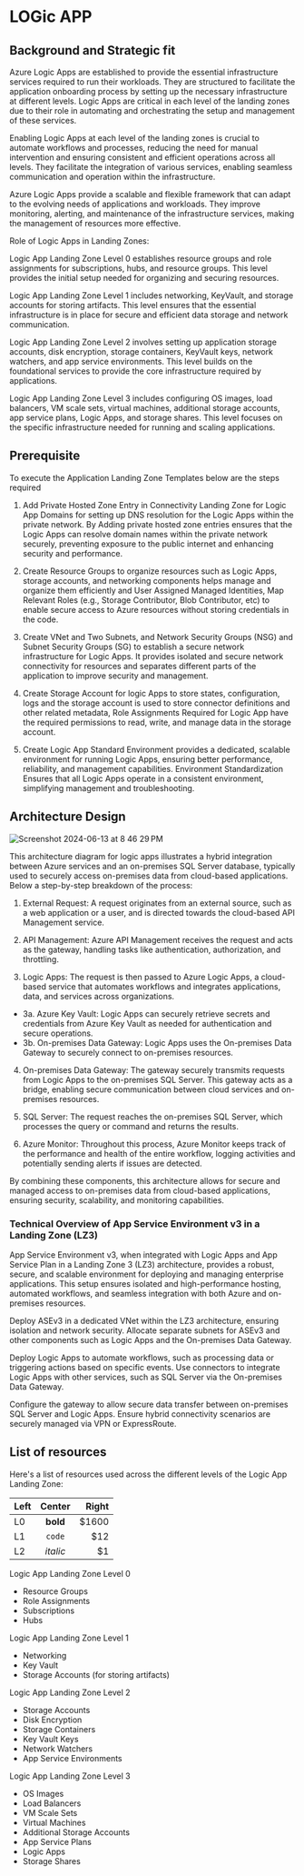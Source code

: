 # LOGic APP

## Background and Strategic fit

Azure Logic Apps are established to provide the essential infrastructure services required to run their workloads. They are structured to facilitate the application onboarding process by setting up the necessary infrastructure at different levels. Logic Apps are critical in each level of the landing zones due to their role in automating and orchestrating the setup and management of these services. 

Enabling Logic Apps at each level of the landing zones is crucial to automate workflows and processes, reducing the need for manual intervention and ensuring consistent and efficient operations across all levels. They facilitate the integration of various services, enabling seamless communication and operation within the infrastructure.

Azure Logic Apps provide a scalable and flexible framework that can adapt to the evolving needs of applications and workloads. They improve monitoring, alerting, and maintenance of the infrastructure services, making the management of resources more effective.

 Role of Logic Apps in Landing Zones:

Logic App Landing Zone Level 0 establishes resource groups and role assignments for subscriptions, hubs, and resource groups. This level provides the initial setup needed for organizing and securing resources.

Logic App Landing Zone Level 1 includes networking, KeyVault, and storage accounts for storing artifacts. This level ensures that the essential infrastructure is in place for secure and efficient data storage and network communication.

Logic App Landing Zone Level 2 involves setting up application storage accounts, disk encryption, storage containers, KeyVault keys, network watchers, and app service environments. This level builds on the foundational services to provide the core infrastructure required by applications.

Logic App Landing Zone Level 3 includes configuring OS images, load balancers, VM scale sets, virtual machines, additional storage accounts, app service plans, Logic Apps, and storage shares. This level focuses on the specific infrastructure needed for running and scaling applications.


## Prerequisite 

To execute the Application Landing Zone Templates below are the steps required 

1. Add Private Hosted Zone Entry in Connectivity Landing Zone for Logic App Domains for setting up DNS resolution for the Logic Apps within the private network. By Adding private hosted zone entries ensures that the Logic Apps can resolve domain names within the private network securely, preventing exposure to the public internet and enhancing security and performance.

2. Create Resource Groups to organize resources such as Logic Apps, storage accounts, and networking components helps manage and organize them efficiently and User Assigned Managed Identities, Map Relevant Roles (e.g., Storage Contributor, Blob Contributor, etc) to enable secure access to Azure resources without storing credentials in the code.

3. Create VNet and Two Subnets, and Network Security Groups (NSG) and Subnet Security Groups (SG) to establish a secure network infrastructure for Logic Apps. It provides isolated and secure network connectivity for resources and separates different parts of the application to improve security and management.

4. Create Storage Account for logic Apps to store states, configuration, logs and the storage account is used to store connector definitions and other related metadata, Role Assignments Required for Logic App  have the required permissions to read, write, and manage data in the storage account.

5. Create Logic App Standard Environment provides a dedicated, scalable environment for running Logic Apps, ensuring better performance, reliability, and management capabilities. Environment Standardization Ensures that all Logic Apps operate in a consistent environment, simplifying management and troubleshooting.









## Architecture Design
![Screenshot 2024-06-13 at 8 46 29 PM](https://github.com/kaustubhsingh47/AKS-Service/assets/96336281/125f086a-5ee6-436a-ad18-c0aebbf5921e)



This architecture diagram for logic apps illustrates a hybrid integration between Azure services and an on-premises SQL Server database, typically used to securely access on-premises data from cloud-based applications. Below a step-by-step breakdown of the process:

1. External Request: A request originates from an external source, such as a web application or a user, and is directed towards the cloud-based API Management service.

2. API Management: Azure API Management receives the request and acts as the gateway, handling tasks like authentication, authorization, and throttling.

3. Logic Apps: The request is then passed to Azure Logic Apps, a cloud-based service that automates workflows and integrates applications, data, and services across organizations.

- 3a. Azure Key Vault: Logic Apps can securely retrieve secrets and credentials from Azure Key Vault as needed for authentication and secure operations.
- 3b. On-premises Data Gateway: Logic Apps uses the On-premises Data Gateway to securely connect to on-premises resources.

4. On-premises Data Gateway: The gateway securely transmits requests from Logic Apps to the on-premises SQL Server. This gateway acts as a bridge, enabling secure communication between cloud services and on-premises resources.

5. SQL Server: The request reaches the on-premises SQL Server, which processes the query or command and returns the results.

6. Azure Monitor: Throughout this process, Azure Monitor keeps track of the performance and health of the entire workflow, logging activities and potentially sending alerts if issues are detected.

By combining these components, this architecture allows for secure and managed access to on-premises data from cloud-based applications, ensuring security, scalability, and monitoring capabilities.



### Technical Overview of App Service Environment v3 in a Landing Zone (LZ3)

App Service Environment v3, when integrated with Logic Apps and App Service Plan in a Landing Zone 3 (LZ3) architecture, provides a robust, secure, and scalable environment for deploying and managing enterprise applications. This setup ensures isolated and high-performance hosting, automated workflows, and seamless integration with both Azure and on-premises resources.

 Deploy ASEv3 in a dedicated VNet within the LZ3 architecture, ensuring isolation and network security. Allocate separate subnets for ASEv3 and other components such as Logic Apps and the On-premises Data Gateway.

Deploy Logic Apps to automate workflows, such as processing data or triggering actions based on specific events.  Use connectors to integrate Logic Apps with other services, such as SQL Server via the On-premises Data Gateway.

 Configure the gateway to allow secure data transfer between on-premises SQL Server and Logic Apps. Ensure hybrid connectivity scenarios are securely managed via VPN or ExpressRoute.



## List of resources

Here's a list of resources used across the different levels of the Logic App Landing Zone:


| Left |  Center  | Right |
|:-----|:--------:|------:|
| L0   | **bold** | $1600 |
| L1   |  `code`  |   $12 |
| L2   | _italic_ |    $1 |






Logic App Landing Zone Level 0
- Resource Groups
- Role Assignments
- Subscriptions
- Hubs

Logic App Landing Zone Level 1
- Networking
- Key Vault
- Storage Accounts (for storing artifacts)

Logic App Landing Zone Level 2

- Storage Accounts 
- Disk Encryption
- Storage Containers
- Key Vault Keys
- Network Watchers
- App Service Environments

Logic App Landing Zone Level 3
- OS Images
- Load Balancers
- VM Scale Sets
- Virtual Machines
- Additional Storage Accounts
- App Service Plans
- Logic Apps
- Storage Shares
